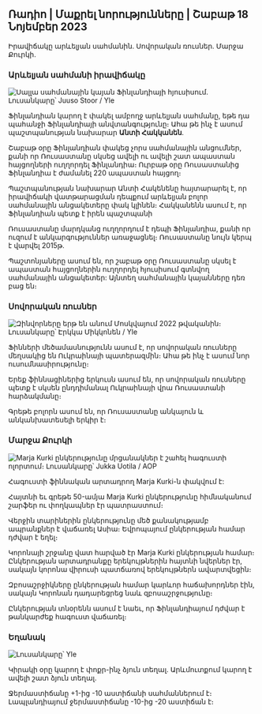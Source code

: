 ## Ռադիո \| Մաքրել նորությունները \| Շաբաթ 18 Նոյեմբեր 2023

Իրավիճակը արևելյան սահմանին. Սովորական ռուսներ. Մարջա Քուրկի.

### Արևելյան սահմանի իրավիճակը

![Սալլա սահմանային կայան Ֆինլանդիայի հյուսիսում. Լուսանկարը՝ Juuso Stoor / Yle](https://images.cdn.yle.fi/image/upload/c_crop,h_3033,w_5392,x_0,y_144/ar_1.7777777777777777,c_fill,g_faces,h_1205,h_120q_auto:eco/f_auto/fl_lossy/v1700230392/39-12024516555773834805e)

Ֆինլանդիան կարող է փակել ամբողջ արևելյան սահմանը, եթե դա պահանջի Ֆինլանդիայի անվտանգությունը։ Ահա թե ինչ է ասում պաշտպանության նախարար **Անտի Հակկանեն**.

Շաբաթ օրը Ֆինլանդիան փակեց չորս սահմանային անցումներ, քանի որ Ռուսաստանը սկսեց ավելի ու ավելի շատ ապաստան հայցողների ուղղորդել Ֆինլանդիա։ Ուրբաթ օրը Ռուսաստանից Ֆինլանդիա է ժամանել 220 ապաստան հայցող։

Պաշտպանության նախարար Անտի Հակենենը հայտարարել է, որ իրավիճակի վատթարացման դեպքում արևելյան բոլոր սահմանային անցակետերը փակ կլինեն։ Հակկանենն ասում է, որ Ֆինլանդիան պետք է իրեն պաշտպանի

Ռուսաստանը մարդկանց ուղղորդում է դեպի Ֆինլանդիա, քանի որ ուզում է անկարգություններ առաջացնել։ Ռուսաստանը նույն կերպ է վարվել 2015թ.

Պաշտոնյաները ասում են, որ շաբաթ օրը Ռուսաստանը սկսել է ապաստան հայցողներին ուղղորդել հյուսիսում գտնվող սահմանային անցակետեր: Այնտեղ սահմանային կայանները դեռ բաց են։

### Սովորական ռուսներ

![Զինվորները երթ են անում Մոսկվայում 2022 թվականին։ Լուսանկարը՝ Էրկկա Միկկոնեն / Yle](https://images.cdn.yle.fi/image/upload/c_crop,h_2250,w_4000,x_0,y_620/ar_1.777777777777c,h_675,w_1200/dpr_1.0/q_auto:eco/f_auto/fl_lossy/v1652081791/39-9521386278c4035763b)

Ֆինների մեծամասնությունն ասում է, որ սովորական ռուսները մեղսակից են Ուկրաինայի պատերազմին։ Ահա թե ինչ է ասում նոր ուսումնասիրությունը։

Երեք ֆիննացիներից երկուսն ասում են, որ սովորական ռուսները պետք է սկսեն ընդդիմանալ Ուկրաինայի վրա Ռուսաստանի հարձակմանը։

Գրեթե բոլորն ասում են, որ Ռուսաստանը անկայուն և անկանխատեսելի երկիր է։

### Մարջա Քուրկի

![Marja Kurki ընկերությունը մրցանակներ է շահել հագուստի ոլորտում։ Լուսանկարը՝ Jukka Uotila / AOP](https://images.cdn.yle.fi/image/upload/c_crop,h_2089,w_3715,x_1,y_0/ar_1.7777777777777777,c_fill,g_faces,h_1105,h_1100q_auto:eco/f_auto/fl_lossy/v1700215518/39-120216565573a69289c3)

Հագուստի ֆիննական արտադրող Marja Kurki-ն փակվում է:

Հայտնի եւ գրեթե 50-ամյա Marja Kurki ընկերությունը հիմնականում շարֆեր ու փողկապներ էր պատրաստում։

Վերջին տարիներին ընկերությունը մեծ քանակությամբ ապրանքներ է վաճառել Ասիա։ Եվրոպայում ընկերության համար դժվար է եղել։

Կորոնայի շրջանը վատ հարված էր Marja Kurki ընկերության համար։ Ընկերության արտադրանքը երեկույթներին հայտնի նվերներ էր, սակայն կորոնա վիրուսի պատճառով երեկույթներն ավարտվեցին։

Զբոսաշրջիկները ընկերության համար կարևոր հաճախորդներ էին, սակայն Կորոնան դադարեցրեց նաև զբոսաշրջությունը։

Ընկերության տնօրենն ասում է նաեւ, որ Ֆինլանդիայում դժվար է թանկարժեք հագուստ վաճառել։

### Եղանակ

![ Լուսանկարը՝ Yle](https://images.cdn.yle.fi/image/upload/c_crop,h_1080,w_1919,x_0,y_0/ar_1.7777777777777777,c_fill,g_faces,h_670,w_100:eco/f_auto/fl_lossy/v1700323494/39-12028456558e083321cf)

Կիրակի օրը կարող է փոքր-ինչ ձյուն տեղալ. Արևմուտքում կարող է ավելի շատ ձյուն տեղալ.

Ջերմաստիճանը +1-ից -10 աստիճանի սահմաններում է։ Լապլանդիայում ջերմաստիճանը -10-ից -20 աստիճան է։